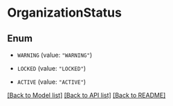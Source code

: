 # OrganizationStatus

## Enum


* `WARNING` (value: `"WARNING"`)

* `LOCKED` (value: `"LOCKED"`)

* `ACTIVE` (value: `"ACTIVE"`)


[[Back to Model list]](../README.md#documentation-for-models) [[Back to API list]](../README.md#documentation-for-api-endpoints) [[Back to README]](../README.md)


